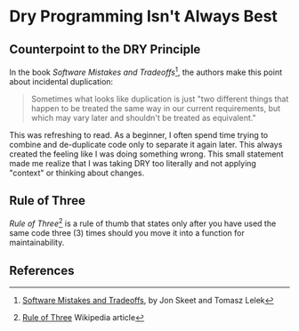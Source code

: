 # Dry Programming Isn't Always Best

## Counterpoint to the DRY Principle

In the book _Software Mistakes and Tradeoffs_[^1], the authors make this point about incidental duplication:

> Sometimes what looks like duplication is just "two different things that happen to be treated the same way in our current requirements,
> but which may vary later and shouldn't be treated as equivalent."

This was refreshing to read.
As a beginner, I often spend time trying to combine and de-duplicate code only to separate it again later.
This always created the feeling like I was doing something wrong.
This small statement made me realize that I was taking DRY too literally and not applying "context" or thinking about changes.

## Rule of Three

_Rule of Three_[^2] is a rule of thumb that states only after you have used the same code three (3) times should you move it into a function for maintainability.

## References

[^1]: [Software Mistakes and Tradeoffs](https://www.manning.com/books/software-mistakes-and-tradeoffs), by Jon Skeet and Tomasz Lelek
[^2]: [Rule of Three](https://en.wikipedia.org/wiki/Rule_of_three_(computer_programming)) Wikipedia article

